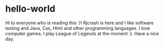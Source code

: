 # hello-world

Hi to everyone who is reading this :)!
Rjcrash is here and I like software testing and Java, Css, Html and other programming languages. 
I love computer games. I play League of Legends at the moment :). Have a nice day.
